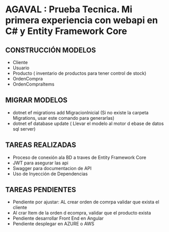 # AGAVAL : Prueba Tecnica. Mi primera experiencia con webapi en C# y Entity Framework Core

## CONSTRUCCIÓN MODELOS

- Cliente
- Usuario
- Producto ( inventario de productos para tener control de stock)
- OrdenCompra
- OrdenCompraItems 

## MIGRAR MODELOS
- dotnet ef migrations add MigracionInicial (Si no existe la carpeta Migrations, usar este comando para generarlas)
- dotnet ef database update  ( Llevar el modelo al motor d ebase de datos sql server)

## TAREAS REALIZADAS

- Proceso de conexión ala BD a traves de Entity Framework Core
- JWT para asegurar las api
- Swagger para documentacion de API
- Uso de Inyección de Dependencias

## TAREAS PENDIENTES
- Pendiente por ajustar: AL crear orden de comrpa validar que exista el cliente
- Al crar Item de la orden d ecompra, validar que el producto exista
- Pendiente desarrollar Front End en Angular
- Pendiente desplegar en AZURE o AWS

